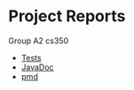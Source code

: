 # Project Reports

Group A2 cs350

* [Tests](./tests/test/)
* [JavaDoc](./javadoc/)
* [pmd](./pmd/)
